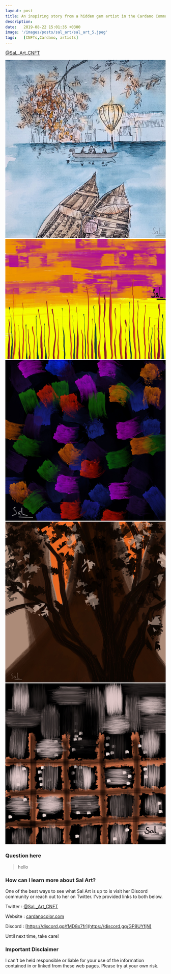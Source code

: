```yaml
---
layout: post
title: An inspiring story from a hidden gem artist in the Cardano Community is creating some beautiful 1/1 art pieces.
description: 
date:   2019-08-22 15:01:35 +0300
image: '/images/posts/sal_art/sal_art_5.jpeg'
tags:   [CNFTs,Cardano, artists]
---
```


[@SaL_Art_CNFT](https://twitter.com/SaL_Art_CNFT)

![](/images/posts/sal_art/sal_art_1.jpeg) 
![](/images/posts/sal_art/sal_art_2.jpeg) 
![](/images/posts/sal_art/sal_art_3.jpeg) 
![](/images/posts/sal_art/sal_art_4.jpeg) 
![](/images/posts/sal_art/sal_art_5.jpeg) 


### Question here

> hello

### How can I learn more about Sal Art? 
One of the best ways to see what Sal Art is up to is visit her  Discord community or reach out to her on Twitter. I've provided links to both below. 

Twitter : [@SaL_Art_CNFT](https://twitter.com/SaL_Art_CNFT)  

Website : [cardanocolor.com](https://www.cardanocolor.com/)

Discord : [https://discord.gg/fMD8x7fr](https://discord.gg/GP8UYfjN)

Until next time, take care! 

### Important Disclaimer
I can't be held responsible or liable for your use of the information contained in or linked from these web pages. Please try at your own risk.

